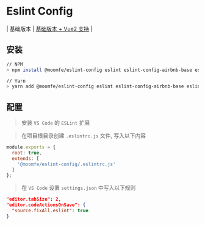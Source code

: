 # Eslint Config

| 基础版本 | [基础版本 + Vue2 支持](./README.VUE.md) | 

## 安装

```bash
// NPM
> npm install @moomfe/eslint-config eslint eslint-config-airbnb-base eslint-plugin-import --save-dev

// Yarn
> yarn add @moomfe/eslint-config eslint eslint-config-airbnb-base eslint-plugin-import --dev
```

## 配置

> 安装 `VS Code` 的 `ESLint` 扩展

> 在项目根目录创建 `.eslintrc.js` 文件, 写入以下内容

```js
module.exports = {
  root: true,
  extends: [
    '@moomfe/eslint-config/.eslintrc.js'
  ]
};
```

> 在 `VS Code` 设置 `settings.json` 中写入以下规则

```json
"editor.tabSize": 2,
"editor.codeActionsOnSave": {
  "source.fixAll.eslint": true
}
```

